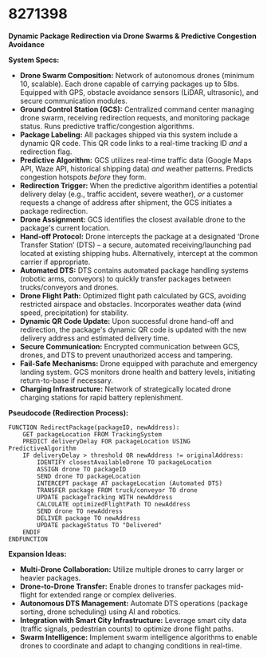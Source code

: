 # 8271398

**Dynamic Package Redirection via Drone Swarms & Predictive Congestion Avoidance**

**System Specs:**

*   **Drone Swarm Composition:** Network of autonomous drones (minimum 10, scalable). Each drone capable of carrying packages up to 5lbs. Equipped with GPS, obstacle avoidance sensors (LiDAR, ultrasonic), and secure communication modules.
*   **Ground Control Station (GCS):** Centralized command center managing drone swarm, receiving redirection requests, and monitoring package status.  Runs predictive traffic/congestion algorithms.
*   **Package Labeling:**  All packages shipped via this system include a dynamic QR code. This QR code links to a real-time tracking ID *and* a redirection flag.
*   **Predictive Algorithm:**  GCS utilizes real-time traffic data (Google Maps API, Waze API, historical shipping data) *and* weather patterns.  Predicts congestion hotspots *before* they form.
*   **Redirection Trigger:**  When the predictive algorithm identifies a potential delivery delay (e.g., traffic accident, severe weather), *or* a customer requests a change of address after shipment, the GCS initiates a package redirection.
*   **Drone Assignment:** GCS identifies the closest available drone to the package's current location.
*   **Hand-off Protocol:** Drone intercepts the package at a designated ‘Drone Transfer Station’ (DTS) – a secure, automated receiving/launching pad located at existing shipping hubs. Alternatively, intercept at the common carrier if appropriate.
*   **Automated DTS:** DTS contains automated package handling systems (robotic arms, conveyors) to quickly transfer packages between trucks/conveyors and drones.
*   **Drone Flight Path:** Optimized flight path calculated by GCS, avoiding restricted airspace and obstacles. Incorporates weather data (wind speed, precipitation) for stability.
*   **Dynamic QR Code Update:** Upon successful drone hand-off and redirection, the package's dynamic QR code is updated with the new delivery address and estimated delivery time.
*   **Secure Communication:**  Encrypted communication between GCS, drones, and DTS to prevent unauthorized access and tampering.
*   **Fail-Safe Mechanisms:**  Drone equipped with parachute and emergency landing system. GCS monitors drone health and battery levels, initiating return-to-base if necessary.
*   **Charging Infrastructure:** Network of strategically located drone charging stations for rapid battery replenishment.

**Pseudocode (Redirection Process):**

```
FUNCTION RedirectPackage(packageID, newAddress):
    GET packageLocation FROM TrackingSystem
    PREDICT deliveryDelay FOR packageLocation USING PredictiveAlgorithm
    IF deliveryDelay > threshold OR newAddress != originalAddress:
        IDENTIFY closestAvailableDrone TO packageLocation
        ASSIGN drone TO packageID
        SEND drone TO packageLocation
        INTERCEPT package AT packageLocation (Automated DTS)
        TRANSFER package FROM truck/conveyor TO drone
        UPDATE packageTracking WITH newAddress
        CALCULATE optimizedFlightPath TO newAddress
        SEND drone TO newAddress
        DELIVER package TO newAddress
        UPDATE packageStatus TO "Delivered"
    ENDIF
ENDFUNCTION
```

**Expansion Ideas:**

*   **Multi-Drone Collaboration:** Utilize multiple drones to carry larger or heavier packages.
*   **Drone-to-Drone Transfer:** Enable drones to transfer packages mid-flight for extended range or complex deliveries.
*   **Autonomous DTS Management:** Automate DTS operations (package sorting, drone scheduling) using AI and robotics.
*   **Integration with Smart City Infrastructure:** Leverage smart city data (traffic signals, pedestrian counts) to optimize drone flight paths.
*   **Swarm Intelligence:** Implement swarm intelligence algorithms to enable drones to coordinate and adapt to changing conditions in real-time.